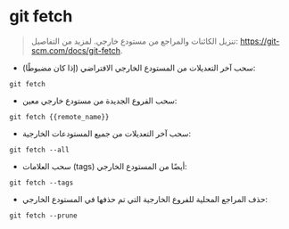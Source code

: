 # git fetch

> تنزيل الكائنات والمراجع من مستودع خارجي.
> لمزيد من التفاصيل: <https://git-scm.com/docs/git-fetch>.

- سحب آخر التعديلات من المستودع الخارجي الافتراضي (إذا كان مضبوطًا):

`git fetch`

- سحب الفروع الجديدة من مستودع خارجي معين:

`git fetch {{remote_name}}`

- سحب آخر التعديلات من جميع المستودعات الخارجية:

`git fetch --all`

- سحب العلامات (tags) أيضًا من المستودع الخارجي:

`git fetch --tags`

- حذف المراجع المحلية للفروع الخارجية التي تم حذفها في المستودع الخارجي:

`git fetch --prune`

